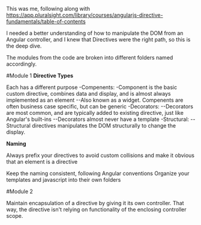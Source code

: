 This was me, following along with https://app.pluralsight.com/library/courses/angularjs-directive-fundamentals/table-of-contents

I needed a better understanding of how to manipulate the DOM from an Angular controller, and I knew that Directives were the right path, so this is the deep dive. 

The modules from the code are broken into different folders named accordingly. 

#Module 1
**Directive Types**

Each has a different purpose
-Compenents:
-Component is the basic custom directive, combines data and display, and is almost always implemented as an element
--Also known as a widget. Compenents are often business case specific, but can be generic
-Decorators:
--Decorators are most common, and are typically added to existing directive, just like Angular's built-ins
--Decorators almost never have a template
-Structural:
--Structural directives manipulates the DOM structurally to change the display.


**Naming**

Always prefix your directives to avoid custom collisions and make it obvious that an element is a directive

Keep the naming consistent, following Angular conventions
Organize your templates and javascript into their own folders

#Module 2

Maintain encapsulation of a directive by giving it its own controller. That way, the directive isn't relying on functionality of the enclosing controller scope.